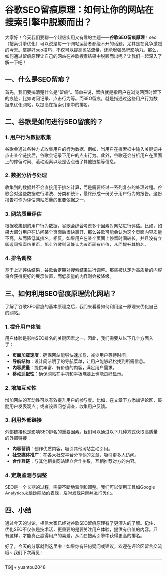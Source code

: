 # 谷歌SEO留痕原理：如何让你的网站在搜索引擎中脱颖而出？

大家好！今天我们要聊一个超级实用又有趣的主题——**谷歌SEO留痕原理**！seo（搜索引擎优化）可以说是每一个网站运营者都绕不开的话题，尤其是在竞争激烈的今天。掌握好seo技巧，不仅可以提高网站流量，还能增强品牌影响力。那么，如何通过留痕原理让自己的网站在谷歌搜索结果中脱颖而出呢？让我们一起深入了解一下吧！

## 一、什么是SEO留痕？

首先，我们要搞清楚什么是“留痕”。简单来说，留痕就是指用户在浏览网页时留下的痕迹，比如访问记录、点击行为等。而SEO留痕，就是指通过这些用户行为数据来优化网站，以提高在搜索引擎中的排名。

## 二、谷歌是如何进行SEO留痕的？

### 1. 用户行为数据收集

谷歌会通过各种方式收集用户的行为数据。例如，当用户在搜索框中输入关键词并点击某个链接后，谷歌会记录下用户的点击行为。此外，谷歌还会分析用户在页面上的停留时间、滚动距离以及是否点击了其他链接等信息。

### 2. 数据分析与处理

收集到的数据并不会直接用于排名计算，而是需要经过一系列复杂的处理过程。谷歌会对这些数据进行清洗、分类和统计，最终形成一份关于用户行为的报告。这份报告将作为评估网站质量的重要依据之一。

### 3. 网站质量评估

根据收集到的用户行为数据，谷歌会综合考虑多个因素对网站进行评估。比如，如果大部分用户在访问某个页面后很快离开，那么谷歌可能会认为这个页面内容质量不高，从而降低其排名。相反，如果用户在某个页面上停留时间较长，并且没有立即返回搜索结果页，那么谷歌则可能认为该页面有价值，从而提升其排名。

### 4. 排名调整

基于上述评估结果，谷歌会定期对搜索结果进行调整。那些被认定为高质量的内容将会获得更好的展示位置，而低质量的内容则会被降级。

## 三、如何利用SEO留痕原理优化网站？

了解了谷歌SEO留痕的基本原理之后，我们来看看如何利用这一原理来优化自己的网站。

### 1. 提升用户体验

用户体验是影响SEO排名的关键因素之一。因此，我们需要从以下几个方面入手：

- **页面加载速度**：确保网站能够快速加载，减少用户等待时间。
- **导航结构**：设计简洁明了的导航菜单，让用户能够轻松找到所需信息。
- **内容质量**：提供丰富、有价值的内容，满足用户需求。
- **移动适配性**：确保网站在手机和平板电脑上也能良好显示。

### 2. 增加互动性

增加网站的互动性可以有效提升用户的参与度。比如，在文章下方添加评论区，鼓励用户发表观点；或者设置问卷调查，收集用户反馈。

### 3. 利用外部链接

外部链接也是影响SEO排名的重要因素。我们可以通过以下几种方式获取高质量的外部链接：

- **内容营销**：创作优质内容，吸引其他网站主动引用。
- **社交媒体推广**：在各大社交平台分享你的文章，吸引更多人访问。
- **合作互链**：与其他相关网站建立合作关系，互相推荐对方的内容。

### 4. 定期监测与调整

SEO是一个长期的过程，需要不断地监测和调整。我们可以使用工具如Google Analytics来跟踪网站的表现，及时发现问题并进行优化。

## 四、小结

通过今天的讨论，相信大家已经对谷歌SEO留痕原理有了更深入的了解。记住，优化SEO不仅仅是技术活，更重要的是要关注用户体验，提供有价值的内容。只有这样，才能真正赢得用户的喜爱，从而在搜索引擎中获得更高的排名。

好了，今天的分享就到这里啦！如果你有任何疑问或建议，欢迎在评论区留言交流哦~ 我们下次再见！

---

TG💪+ yuantou2048